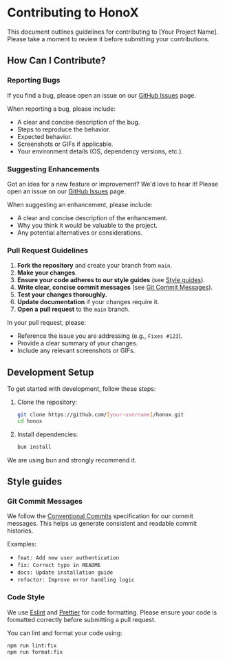 # Contributing to HonoX

This document outlines guidelines for contributing to [Your Project Name]. Please take a moment to review it before submitting your contributions.

## How Can I Contribute?

### Reporting Bugs

If you find a bug, please open an issue on our [GitHub Issues](https://github.com/honojs/honox/issues) page.

When reporting a bug, please include:

- A clear and concise description of the bug.
- Steps to reproduce the behavior.
- Expected behavior.
- Screenshots or GIFs if applicable.
- Your environment details (OS, dependency versions, etc.).

### Suggesting Enhancements

Got an idea for a new feature or improvement? We'd love to hear it! Please open an issue on our [GitHub Issues](https://github.com/honojs/honox/issues) page.

When suggesting an enhancement, please include:

- A clear and concise description of the enhancement.
- Why you think it would be valuable to the project.
- Any potential alternatives or considerations.

### Pull Request Guidelines

1.  **Fork the repository** and create your branch from `main`.
2.  **Make your changes**.
3.  **Ensure your code adheres to our style guides** (see [Style guides](#styleguides)).
4.  **Write clear, concise commit messages** (see [Git Commit Messages](#git-commit-messages)).
5.  **Test your changes thoroughly.**
6.  **Update documentation** if your changes require it.
7.  **Open a pull request** to the `main` branch.

In your pull request, please:

-   Reference the issue you are addressing (e.g., `Fixes #123`).
-   Provide a clear summary of your changes.
-   Include any relevant screenshots or GIFs.

## Development Setup

To get started with development, follow these steps:

1. Clone the repository:
    ```bash
    git clone https://github.com/[your-username]/honox.git
    cd honox 
    ```
2. Install dependencies:
    ```bash
    bun install
    ```
		
We are using bun and strongly recommend it.

## Style guides

### Git Commit Messages

We follow the [Conventional Commits](https://www.conventionalcommits.org/en/v1.0.0/) specification for our commit messages. This helps us generate consistent and readable commit histories.

Examples:

-   `feat: Add new user authentication`
-   `fix: Correct typo in README`
-   `docs: Update installation guide`
-   `refactor: Improve error handling logic`

### Code Style

We use [Eslint](https://eslint.org/) and [Prettier](https://prettier.io/) for code formatting. Please ensure your code is formatted correctly before submitting a pull request.

You can lint and format your code using:
```bash
npm run lint:fix
npm run format:fix
```
